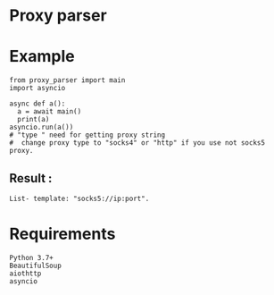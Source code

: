 # Proxy parser

#
# Example
```
from proxy_parser import main
import asyncio 

async def a():
  a = await main()
  print(a)
asyncio.run(a())
# "type " need for getting proxy string
#  change proxy type to "socks4" or "http" if you use not socks5 proxy.
```
## Result :
```
List- template: "socks5://ip:port".
```
#
# **Requirements**
```
Python 3.7+
BeautifulSoup
aiothttp
asyncio
```
